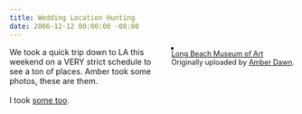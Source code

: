 ```yaml
---
title: Wedding Location Hunting
date: 2006-12-12 00:00:00 -08:00
---
```


<div style="float: right; margin-left: 10px; margin-bottom: 10px;"> <a href="http://www.flickr.com/photos/dahliablack/318331812/" title="photo sharing"><img src="http://static.flickr.com/130/318331812_acf1950c5c_m.jpg" alt="" style="border: solid 2px #000000;" /></a> <br /> <span style="font-size: 0.9em; margin-top: 0px;">  <a href="http://www.flickr.com/photos/dahliablack/318331812/">Long Beach Museum of Art</a>  <br />  Originally uploaded by <a href="http://www.flickr.com/people/dahliablack/">Amber Dawn</a>. </span></div>We took a quick trip down to LA this weekend on a VERY strict schedule to see a ton of places. Amber took some photos, these are them. <br /><br />I took <a href="http://flickr.com/photos/torrez/sets/72157594417211155/">some too</a>.<br clear="all" />
